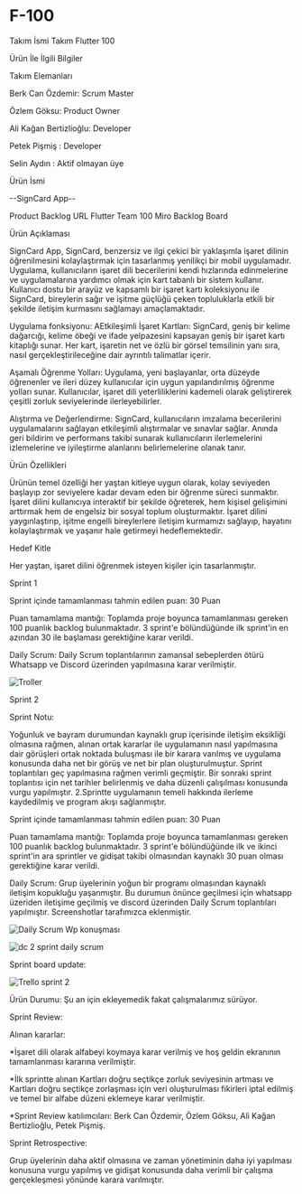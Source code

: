 # F-100
Takım İsmi
Takım Flutter 100

Ürün İle İlgili Bilgiler


Takım Elemanları

Berk Can Özdemir: Scrum Master

Özlem Göksu: Product Owner

Ali Kağan Bertizlioğlu: Developer

Petek Pişmiş : Developer

Selin Aydın : Aktif olmayan üye



Ürün İsmi

--SignCard App--

Product Backlog URL
Flutter Team 100 Miro Backlog Board


Ürün Açıklaması

SignCard App, SignCard, benzersiz ve ilgi çekici bir yaklaşımla işaret dilinin öğrenilmesini kolaylaştırmak için tasarlanmış yenilikçi bir mobil uygulamadır. Uygulama, kullanıcıların işaret dili becerilerini kendi hızlarında edinmelerine ve uygulamalarına yardımcı olmak için kart tabanlı bir sistem kullanır. Kullanıcı dostu bir arayüz ve kapsamlı bir işaret kartı koleksiyonu ile SignCard, bireylerin sağır ve işitme güçlüğü çeken topluluklarla etkili bir şekilde iletişim kurmasını sağlamayı amaçlamaktadır.

Uygulama fonksiyonu: AEtkileşimli İşaret Kartları: SignCard, geniş bir kelime dağarcığı, kelime öbeği ve ifade yelpazesini kapsayan geniş bir işaret kartı kitaplığı sunar. Her kart, işaretin net ve özlü bir görsel temsilinin yanı sıra, nasıl gerçekleştirileceğine dair ayrıntılı talimatlar içerir.

Aşamalı Öğrenme Yolları: Uygulama, yeni başlayanlar, orta düzeyde öğrenenler ve ileri düzey kullanıcılar için uygun yapılandırılmış öğrenme yolları sunar. Kullanıcılar, işaret dili yeterliliklerini kademeli olarak geliştirerek çeşitli zorluk seviyelerinde ilerleyebilirler.

Alıştırma ve Değerlendirme: SignCard, kullanıcıların imzalama becerilerini uygulamalarını sağlayan etkileşimli alıştırmalar ve sınavlar sağlar. Anında geri bildirim ve performans takibi sunarak kullanıcıların ilerlemelerini izlemelerine ve iyileştirme alanlarını belirlemelerine olanak tanır.


Ürün Özellikleri

Ürünün temel özelliği her yaştan kitleye uygun olarak, kolay seviyeden başlayıp zor seviyelere kadar devam eden bir öğrenme süreci sunmaktır. İşaret dilini kullanıcıya interaktif bir şekilde öğreterek, hem kişisel gelişimini arttırmak hem de engelsiz bir sosyal toplum oluşturmaktır. İşaret dilini yaygınlaştırıp, işitme engelli bireylerlere iletişim kurmamızı sağlayıp, hayatını kolaylaştırmak ve yaşanır hale getirmeyi hedeflemektedir.

Hedef Kitle

Her yaştan, işaret dilini öğrenmek isteyen kişiler için tasarlanmıştır.

Sprint 1

Sprint içinde tamamlanması tahmin edilen puan: 30 Puan

Puan tamamlama mantığı: Toplamda proje boyunca tamamlanması gereken 100 puanlık backlog bulunmaktadır. 3 sprint'e bölündüğünde ilk sprint'in en azından 30 ile başlaması gerektiğine karar verildi.

Daily Scrum: Daily Scrum toplantılarının zamansal sebeplerden ötürü Whatsapp ve Discord üzerinden yapılmasına karar verilmiştir. 

![Troller](https://github.com/F-100Project2023/F-100/assets/136380379/7e6d9999-6c25-4774-98c4-4d7a842a0fe4)



Sprint 2

Sprint Notu: 

Yoğunluk ve bayram durumundan kaynaklı grup içerisinde iletişim eksikliği olmasına rağmen, alınan ortak kararlar ile uygulamanın nasıl yapılmasına dair görüşleri ortak noktada buluşması ile bir karara varılmış ve uygulama konusunda daha net bir görüş ve net bir plan oluşturulmuştur. Sprint toplantıları geç yapılmasına rağmen verimli geçmiştir. Bir sonraki sprint toplantısı için net tarihler belirlenmiş ve daha düzenli çalışılması konusunda vurgu yapılmıştır. 2.Sprintte uygulamanın temeli hakkında ilerleme kaydedilmiş ve program akışı sağlanmıştır.

Sprint içinde tamamlanması tahmin edilen puan: 30 Puan

Puan tamamlama mantığı: 
Toplamda proje boyunca tamamlanması gereken 100 puanlık backlog bulunmaktadır. 3 sprint'e bölündüğünde ilk ve ikinci sprint'in ara sprintler ve gidişat takibi olmasından kaynaklı 30 puan olması gerektiğine karar verildi.

Daily Scrum:
Grup üyelerinin yoğun bir programı olmasından kaynaklı iletişim kopukluğu yaşanmıştır. Bu durumun önünce geçilmesi için whatsapp üzeriden iletişime geçilmiş ve discord üzerinden Daily Scrum toplantıları yapılmıştır. Screenshotlar tarafımızca eklenmiştir.

![Daily Scrum Wp konuşması](https://github.com/F-100Project2023/F-100/assets/136380379/7d7fb9bb-125d-479d-87c1-49e07b7b1abf)

![dc 2 sprint daily scrum](https://github.com/F-100Project2023/F-100/assets/136380379/6a0b6cdd-a941-4a0f-ac07-1bab9b437c65)


Sprint board update:

![Trello sprint 2](https://github.com/F-100Project2023/F-100/assets/136380379/921c8808-932d-45f2-962e-ed15547470bc)


Ürün Durumu: Şu an için ekleyemedik fakat çalışmalarımız sürüyor.

Sprint Review: 

Alınan kararlar: 

*İşaret dili olarak alfabeyi koymaya karar verilmiş ve hoş geldin ekranının tamamlanması kararına verilmiştir. 

*İlk sprintte alınan Kartları doğru seçtikçe zorluk seviyesinin artması ve Kartları doğru seçtikçe zorlaşması için veri oluşturulması fikirleri iptal edilmiş ve temel bir alfabe düzeni eklemeye karar verilmiştir. 

*Sprint Review katılımcıları: Berk Can Özdemir, Özlem Göksu, Ali Kağan Bertizlioğlu, Petek Pişmiş.

Sprint Retrospective:

Grup üyelerinin daha aktif olmasına ve zaman yönetiminin daha iyi yapılması konusuna vurgu yapılmış ve gidişat konusunda daha verimli bir çalışma gerçekleşmesi yönünde karara varılmıştır.
